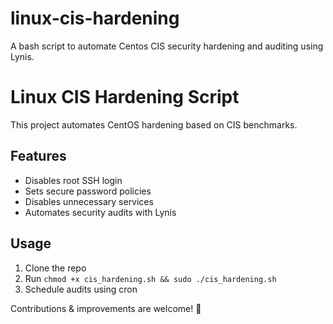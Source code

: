 # linux-cis-hardening
A bash script to automate Centos CIS security hardening and auditing using Lynis.
# Linux CIS Hardening Script

This project automates CentOS hardening based on CIS benchmarks.  

## Features
- Disables root SSH login  
- Sets secure password policies  
- Disables unnecessary services  
- Automates security audits with Lynis  

## Usage
1. Clone the repo  
2. Run `chmod +x cis_hardening.sh && sudo ./cis_hardening.sh`  
3. Schedule audits using cron  

Contributions & improvements are welcome! 🚀
